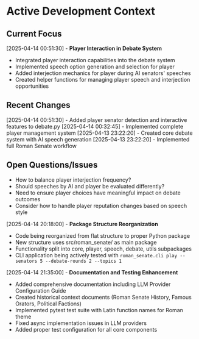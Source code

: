 # Active Development Context

## Current Focus

[2025-04-14 00:51:30] - **Player Interaction in Debate System**
- Integrated player interaction capabilities into the debate system
- Implemented speech option generation and selection for player
- Added interjection mechanics for player during AI senators' speeches
- Created helper functions for managing player speech and interjection opportunities

## Recent Changes

[2025-04-14 00:51:30] - Added player senator detection and interactive features to debate.py
[2025-04-14 00:32:45] - Implemented complete player management system
[2025-04-13 23:22:20] - Created core debate system with AI speech generation 
[2025-04-13 23:22:20] - Implemented full Roman Senate workflow

## Open Questions/Issues

- How to balance player interjection frequency?
- Should speeches by AI and player be evaluated differently?
- Need to ensure player choices have meaningful impact on debate outcomes
- Consider how to handle player reputation changes based on speech style

[2025-04-14 20:18:00] - **Package Structure Reorganization**
- Code being reorganized from flat structure to proper Python package
- New structure uses src/roman_senate/ as main package
- Functionality split into core, player, speech, debate, utils subpackages
- CLI application being actively tested with `roman_senate.cli play --senators 5 --debate-rounds 2 --topics 1`

[2025-04-14 21:35:00] - **Documentation and Testing Enhancement**
- Added comprehensive documentation including LLM Provider Configuration Guide
- Created historical context documents (Roman Senate History, Famous Orators, Political Factions)
- Implemented pytest test suite with Latin function names for Roman theme
- Fixed async implementation issues in LLM providers
- Added proper test configuration for all core components